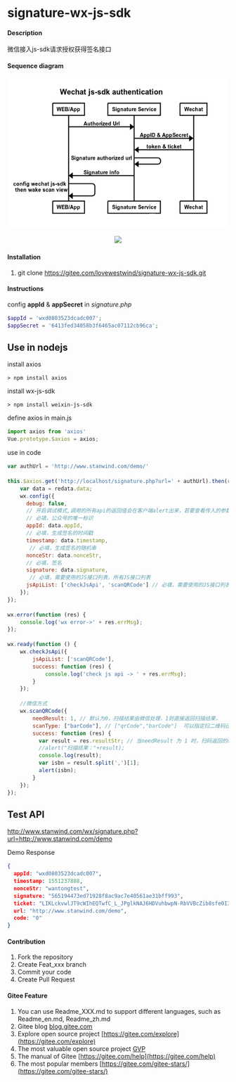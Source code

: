 # signature-wx-js-sdk

#### Description
微信接入js-sdk请求授权获得签名接口

#### Sequence diagram  
![sequence-gram](sequence-gram.png)  
<p align="center"><a href="https://gitee.com/lovewestwind/signature-wx-js-sdk/blob/master/LICENSEE"><img src="https://img.shields.io/badge/license-MIT-000000.svg" /></a></p>  

#### Installation

1. git clone  https://gitee.com/lovewestwind/signature-wx-js-sdk.git

#### Instructions

config **appId** & **appSecret** in *signature.php*
```php
$appId = 'wxd0803523dcadc007';
$appSecret = '6413fed34058b3f6465ac07112cb96ca';
```

## Use in nodejs

install axios
```console
> npm install axios
```

install wx-js-sdk
```console
> npm install weixin-js-sdk
```

define axios in main.js
```javascript
import axios from 'axios'
Vue.prototype.$axios = axios;
```

use in code
```javascript
var authUrl = 'http://www.stanwind.com/demo/'

this.$axios.get('http://localhost/signature.php?url=' + authUrl).then(redata => {
    var data = redata.data;
    wx.config({
      debug: false, 
      // 开启调试模式,调用的所有api的返回值会在客户端alert出来，若要查看传入的参数，可以在pc端打开，参数信息会通过log打出，仅在pc端时才会打印。
      // 必填，公众号的唯一标识
      appId: data.appId, 
      // 必填，生成签名的时间戳
      timestamp: data.timestamp, 
       // 必填，生成签名的随机串
      nonceStr: data.nonceStr,
      // 必填，签名
      signature: data.signature,
       // 必填，需要使用的JS接口列表，所有JS接口列表
      jsApiList: ['checkJsApi', 'scanQRCode'] // 必填，需要使用的JS接口列表
    });
});

wx.error(function (res) {
    console.log('wx error->' + res.errMsg);
});

wx.ready(function () {
    wx.checkJsApi({
        jsApiList: ['scanQRCode'],
        success: function (res) {
            console.log('check js api -> ' + res.errMsg);
        }
    });

    //微信方式
    wx.scanQRCode({
        needResult: 1, // 默认为0，扫描结果由微信处理，1则直接返回扫描结果，
        scanType: ["barCode"], // ["qrCode","barCode"]  可以指定扫二维码还是一维码，默认二者都有
        success: function (res) {
          var result = res.resultStr; // 当needResult 为 1 时，扫码返回的结果
          //alert("扫描结果："+result);
          console.log(result);
          var isbn = result.split(',')[1];
          alert(isbn);
        }
    });
}); 
```

## Test API

http://www.stanwind.com/wx/signature.php?url=http://www.stanwind.com/demo

Demo Response
```json
{
  appId: "wxd0803523dcadc007",
  timestamp: 1551237888,
  nonceStr: "wantongtest",
  signature: "565194473ed71928f8ac9ac7e40561ae31bff993",
  ticket: "LIKLckvwlJT9cWIhEQTwfC_L_JPglkNAJ6HDVuhbwpN-RbVVBcZib8sfe0I3to39DU1LiO5V4hwqIE3cepb51g",
  url: "http://www.stanwind.com/demo",
  code: "0"
}
```

#### Contribution

1. Fork the repository
2. Create Feat_xxx branch
3. Commit your code
4. Create Pull Request


#### Gitee Feature

1. You can use Readme\_XXX.md to support different languages, such as Readme\_en.md, Readme\_zh.md
2. Gitee blog [blog.gitee.com](https://blog.gitee.com)
3. Explore open source project [https://gitee.com/explore](https://gitee.com/explore)
4. The most valuable open source project [GVP](https://gitee.com/gvp)
5. The manual of Gitee [https://gitee.com/help](https://gitee.com/help)
6. The most popular members  [https://gitee.com/gitee-stars/](https://gitee.com/gitee-stars/)